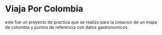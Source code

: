# Viaja Por Colombia 
este fue un proyecto de practica que se realizo para la creacion de un mapa 
de colombia y puntos de referencia con datos gastronomicos.

